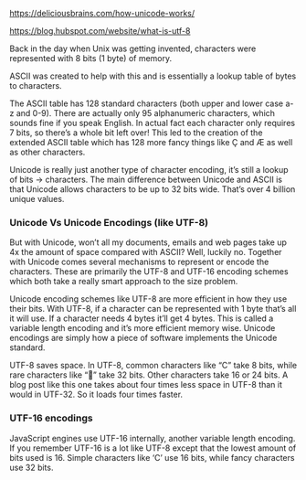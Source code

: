 
https://deliciousbrains.com/how-unicode-works/

https://blog.hubspot.com/website/what-is-utf-8


Back in the day when Unix was getting invented, characters were represented with 8 bits (1 byte) of memory.  

ASCII was created to help with this and is essentially a lookup table of bytes to characters.  

The ASCII table has 128 standard characters (both upper and lower case a-z and 0-9). There are actually only 95 alphanumeric characters, which sounds fine if you speak English. In actual fact each character only requires 7 bits, so there’s a whole bit left over! This led to the creation of the extended ASCII table which has 128 more fancy things like Ç and Æ as well as other characters. 

Unicode is really just another type of character encoding, it’s still a lookup of bits -> characters. The main difference between Unicode and ASCII is that Unicode allows characters to be up to 32 bits wide. That’s over 4 billion unique values. 

### Unicode Vs Unicode Encodings (like UTF-8)
But with Unicode, won’t all my documents, emails and web pages take up 4x the amount of space compared with ASCII? Well, luckily no. Together with Unicode comes several mechanisms to represent or encode the characters. These are primarily the UTF-8 and UTF-16 encoding schemes which both take a really smart approach to the size problem.

Unicode encoding schemes like UTF-8 are more efficient in how they use their bits. With UTF-8, if a character can be represented with 1 byte that’s all it will use. If a character needs 4 bytes it’ll get 4 bytes. This is called a variable length encoding and it’s more efficient memory wise. Unicode encodings are simply how a piece of software implements the Unicode standard.


UTF-8 saves space. In UTF-8, common characters like “C” take 8 bits, while rare characters like “💩” take 32 bits. Other characters take 16 or 24 bits. A blog post like this one takes about four times less space in UTF-8 than it would in UTF-32. So it loads four times faster.

### UTF-16 encodings
JavaScript engines use UTF-16 internally, another variable length encoding. If you remember UTF-16 is a lot like UTF-8 except that the lowest amount of bits used is 16. Simple characters like ‘C’ use 16 bits, while fancy characters use 32 bits.   

